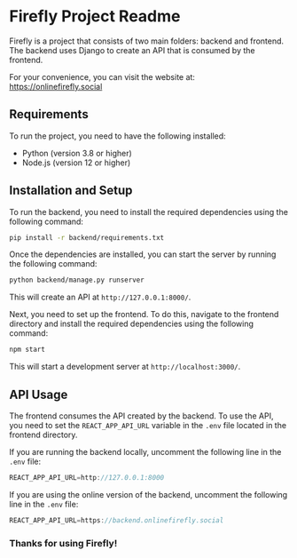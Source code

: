 # Firefly Project Readme

Firefly is a project that consists of two main folders: backend and frontend. The backend uses Django to create an API that is consumed by the frontend.

For your convenience, you can visit the website at: https://onlinefirefly.social

## Requirements
To run the project, you need to have the following installed:

* Python (version 3.8 or higher)
* Node.js (version 12 or higher)
## Installation and Setup

To run the backend, you need to install the required dependencies using the following command:

```bash 
pip install -r backend/requirements.txt
```

Once the dependencies are installed, you can start the server by running the following command:

```bash
python backend/manage.py runserver
```

This will create an API at `http://127.0.0.1:8000/`.

Next, you need to set up the frontend. To do this, navigate to the frontend directory and install the required dependencies using the following command:

```bash
npm start
```

This will start a development server at `http://localhost:3000/`.

## API Usage

The frontend consumes the API created by the backend. To use the API, you need to set the `REACT_APP_API_URL` variable in the `.env` file located in the frontend directory. 

If you are running the backend locally, uncomment the following line in the `.env` file:

```jsx
REACT_APP_API_URL=http://127.0.0.1:8000
```


If you are using the online version of the backend, uncomment the following line in the `.env` file:

```jsx
REACT_APP_API_URL=https://backend.onlinefirefly.social
```
### Thanks for using Firefly!
